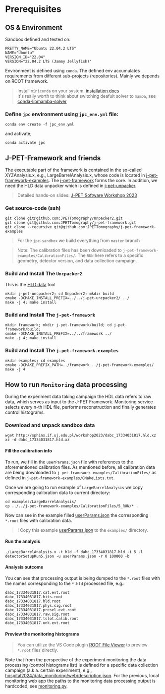 # Prerequisites
## OS & Environment
Sandbox defined and tested on:
```
PRETTY_NAME="Ubuntu 22.04.2 LTS"
NAME="Ubuntu"
VERSION_ID="22.04"
VERSION="22.04.2 LTS (Jammy Jellyfish)"

```
Environment is defined using `conda`. The defined env accumulates requirements from different sub-projects (repositories). Mainly we depends on ROOT framework.  
> Install `miniconda` on your system, [installation docs](https://docs.anaconda.com/miniconda/miniconda-install/)  
It's really worth to think about switching deafult solver to `mamba`, see [conda-libmamba-solver](https://www.anaconda.com/blog/a-faster-conda-for-a-growing-community)

### Define `jpc` environment using `jpc_env.yml` file:  
```
conda env create -f jpc_env.yml
```
and activate;
```
conda activate jpc
```

## J-PET-Framework and friends

The executable part of the framework is contained in the so-called XYZAnalysis.x, e.g., LargeBarrelAnalysis.x, whose code is located in [j-pet-framework-examples](https://github.com/JPETTomography/j-pet-framework-examples). The [j-pet-framework](https://github.com/JPETTomography/j-pet-framework) forms the core. In addition, we need the HLD data unpacker which is defined in [j-pet-unpacker](https://github.com/JPETTomography/j-pet-unpacker).

> Detailed hands-on slides: [J-PET Software Workshop 2023](http://sphinx.if.uj.edu.pl/workshop2023/JPET-Framework-Workshop-2023.pdf)

### Get source-code (ssh)
```
git clone git@github.com:JPETTomography/Unpacker2.git
git clone git@github.com:JPETTomography/j-pet-framework.git
git clone --recursive git@github.com:JPETTomography/j-pet-framework-examples
```
> For the `jpc-sandbox` we build everything from `master` branch  

> Note: The calibration files has been downloaded to `j-pet-framework-examples/CalibrationFiles/`. The `RUN` here refers to a specific geometry, detector version, and data collection campaign.

### Build and Install The `Uncpacker2`
This is the [HLD data](https://repository.gsi.de/record/52192/files/PHN-SIS18-ACC-41.pdf) tool
```
mkdir j-pet-uncpacker2; cd Unpacker2; mkdir build
cmake -DCMAKE_INSTALL_PREFIX=../../j-pet-uncpacker2/ ../
make -j 4; make install
```

### Build and Install The `j-pet-framework`
```
mkdir framework; mkdir j-pet-framework/build; cd j-pet-framework/build;
cmake -DCMAKE_INSTALL_PREFIX=../../framework ../
make -j 4; make install
```

### Build and Install The `j-pet-framework-examples`
```
mkdir examples; cd examples
cmake -DCMAKE_PREFIX_PATH=../framework ../j-pet-framework-examples/
make -j 4
```

## How to run `Monitoring` data processing

During the experiment data taking campaign the HDL data refers to raw data, which serves as input to the J-PET Framework. Monitoring service selects every n-th HDL file, performs reconstruction and finally generates control histograms.

### Download and unpack sandbox data
```
wget http://sphinx.if.uj.edu.pl/workshop2023/dabc_17334031817.hld.xz
xz -d dabc_17334031817.hld.xz
```

#### Fill the calibration info
To run, we fill in the `userParams.json` file with references to the aforementioned calibration files. As mentioned before, all calibration data are being downloaded to `j-pet-framework-examples/CalibrationFiles/` as defined in `j-pet-framework-examples/CMakeLists.txt`.

Once we are going to run example of `LargeBarrelAnalysis` we copy corresponding calibration data to current directory:
```
cd examples/LargeBarrelAnalysis/
cp ../../j-pet-framework-examples/CalibrationFiles/5_RUN/* .
```

Now can see in the example filled [userParams.json](userParams.json) the corresponding `*.root` files with calibration data.
> ! Copy this example [userParams.json](userParams.json) to the `examples/` directory.

#### Run the analysis
```
./LargeBarrelAnalysis.x -t hld -f dabc_17334031817.hld -i 5 -l detectorSetupRun5.json -u userParams.json -r 0 100000 -b
```

#### Analysis outcome
You can see that processing output is being dumped to the `*.root` files with the names corresponding to the  `*.hld` processed file, e.g.:
```
dabc_17334031817.cat.evt.root
dabc_17334031817.hits.root
dabc_17334031817.hld.root
dabc_17334031817.phys.sig.root
dabc_17334031817.presel.evt.root
dabc_17334031817.raw.sig.root
dabc_17334031817.tslot.calib.root
dabc_17334031817.unk.evt.root
```

#### Preview the monitoring histograms
> You can utilize the VS Code plugin [ROOT File Viewer](https://marketplace.visualstudio.com/items?itemName=albertopdrf.root-file-viewer) to preview `*.root` files directly.

Note that from the perspective of the experiment monitoring the data processing (control histograms list) is defined for a specific data collection campaign (a.k.a. certain experiment), e.g., [hospital2024/data_monitoring/web/description.json](https://github.com/kkacprzak/j-pet-online-monitoring/blob/hospital2024/data_monitoring/web/description.json). For the previous, local monitoring web app the paths to the monitoring data processing output is hardcoded, see [monitoring.py](https://github.com/kkacprzak/j-pet-online-monitoring/blob/hospital2024/data_monitoring/monitoring.py).

